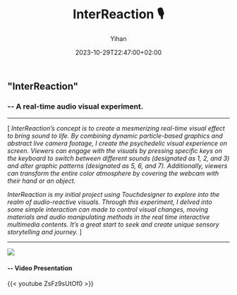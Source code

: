﻿---
title: "InterReaction 🎙️"
date: 2023-10-29T22:47:00+02:00
hidemeta: true
draft: false
author: ["Yihan"]
keywords: 
- Audio Visual
tags:
- Audio Visual
- Interaction
- Real-time
- Performance
description: ""
showToc: true
TocOpen: true
showbreadcrumbs: true
disableShare: true
weight: 5
cover:
    image: "projects/interreaction/InterReactionCover.jpg"
    caption: "A real-time audio visual experiment "
    alt: ""
    relative: false

---

## "InterReaction"

### -- A real-time audio visual experiment.

----------------

[ *InterReaction’s concept is to create a mesmerizing real-time visual effect to bring sound to life. By combining dynamic particle-based graphics and abstract live camera footage, I create the psychedelic visual experience on screen. Viewers can engage with the visuals by pressing specific keys on the keyboard to switch between different sounds (designated as 1, 2, and 3) and alter graphic patterns (designated as 5, 6, and 7). Additionally, viewers can transform the entire color atmosphere by covering the webcam with their hand or an object.*

*InterReaction is my initial project using Touchdesigner to explore into the realm of audio-reactive visuals. Through this experiment, I delved into some simple interaction can made to control visual changes, moving materials and audio manipulating methods in the real time interactive multimedia contents. It’s a great start to seek and create unique sensory storytelling and journey.* ]

----------------

![](interreaction01.jpg)

#### -- Video Presentation

{{< youtube ZsFz9sUtOf0 >}}